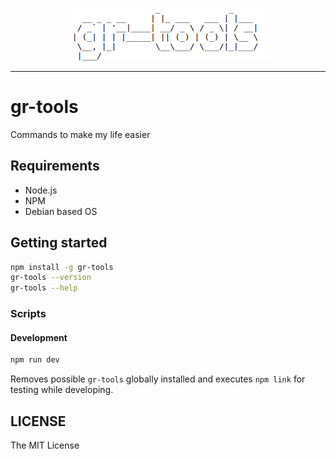 <p align="center">
  <img src="./assets/logo.png" />
</p>

---

# gr-tools

Commands to make my life easier

## Requirements

* Node.js
* NPM
* Debian based OS

## Getting started

```sh
npm install -g gr-tools
gr-tools --version
gr-tools --help
```

### Scripts

#### Development

```sh
npm run dev
```

Removes possible `gr-tools` globally installed and executes `npm link` for testing while developing.

## LICENSE

The MIT License
